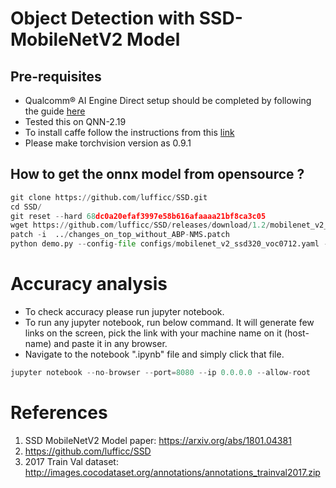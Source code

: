 # Object Detection with SSD-MobileNetV2 Model



## Pre-requisites

* Qualcomm® AI Engine Direct setup should be completed by following the guide [here](https://docs.qualcomm.com/bundle/publicresource/topics/80-63442-50/setup.html)
* Tested this on QNN-2.19
* To install caffe follow the instructions from this [link](https://qdn-drekartst.qualcomm.com/hardware/qualcomm-innovators-development-kit/frameworks-qualcomm-neural-processing-sdk-for-ai)
* Please make torchvision version as 0.9.1


## How to get the onnx model from opensource ? 


```python
git clone https://github.com/lufficc/SSD.git
cd SSD/
git reset --hard 68dc0a20efaf3997e58b616afaaaa21bf8ca3c05
wget https://github.com/lufficc/SSD/releases/download/1.2/mobilenet_v2_ssd320_voc0712_v2.pth
patch -i  ../changes_on_top_without_ABP-NMS.patch
python demo.py --config-file configs/mobilenet_v2_ssd320_voc0712.yaml --images
```



# Accuracy analysis

- To check accuracy please run jupyter notebook.
- To run any jupyter notebook, run below command. It will generate few links on the screen, pick the link with your machine name on it (host-name) and paste it in any browser.
- Navigate to the notebook ".ipynb" file and simply click that file.
```python
jupyter notebook --no-browser --port=8080 --ip 0.0.0.0 --allow-root
```

# References

1. SSD MobileNetV2 Model paper: https://arxiv.org/abs/1801.04381
2. https://github.com/lufficc/SSD
3. 2017 Train Val dataset:  http://images.cocodataset.org/annotations/annotations_trainval2017.zip
